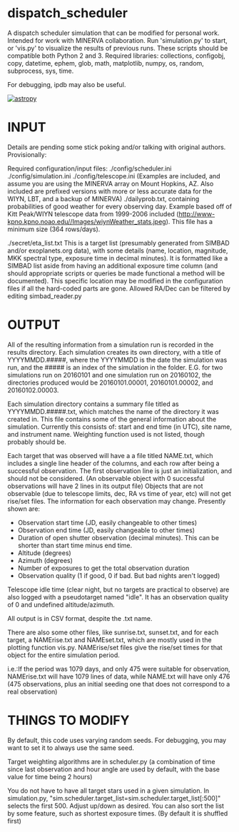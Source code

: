 # dispatch_scheduler
A dispatch scheduler simulation that can be modified for personal work. Intended for work with MINERVA collaboration. Run 'simulation.py' to start, or 'vis.py' to visualize the results of previous runs. These scripts should be compatible both Python 2 and 3. Required libraries: collections, configobj, copy, datetime, ephem, glob, math, matplotlib, numpy, os, random, subprocess, sys, time.

For debugging, ipdb may also be useful.

[![astropy](http://img.shields.io/badge/powered%20by-AstroPy-orange.svg?style=flat)](http://www.astropy.org/)


# INPUT
Details are pending some stick poking and/or talking with original authors. Provisionally:

Required configuration/input files:
./config/scheduler.ini ./config/simulation.ini ./config/telescope.ini (Examples are included, and assume you are using the MINERVA array on Mount Hopkins, AZ. Also included are prefixed versions with more or less accurate data for the WIYN, LBT, and a backup of MINERVA)
./dailyprob.txt, containing probabilities of good weather for every observing day. Example based off of Kitt Peak/WIYN telescope data from 1999-2006 included (http://www-kpno.kpno.noao.edu//Images/wiynWeather_stats.jpeg). This file has a minimum size (364 rows/days).

./secret/eta_list.txt
This is a target list (presumably generated from SIMBAD and/or exoplanets.org data), with some details (name, location, magnitude, MKK spectral type, exposure time in decimal minutes). It is formatted like a SIMBAD list aside from having an additional exposure time column (and should appropriate scripts or queries be made functional a method will be documented). This specific location may be modified in the configuration files if all the hard-coded parts are gone. Allowed RA/Dec can be filtered by editing simbad_reader.py

# OUTPUT
All of the resulting information from a simulation run is recorded in the results
directory. Each simulation creates its own directory, with a title of 
YYYYMMDD.#####, where the YYYYMMDD is the date the simulation was run, and the
\#\#\#\#\# is an index of the simulation in the folder. E.G. for two simulations 
run on 20160101 and one simulation run on 20160102, the directories produced 
would be 20160101.00001, 20160101.00002, and 20160102.00003. 

Each simulation directory contains a summary file titled as YYYYMMDD.#####.txt,
which matches the name of the directory it was created in. This file 
contains some of the general information about the simulation. Currently this consists of:
start and end time (in UTC), site name, and instrument name.
Weighting function used is not listed, though probably should be.

Each target that was observed will have a a file titled NAME.txt, which 
includes a single line header of the columns, and each row after being a successful observation. The first observation line is just an initialization, and should not be considered. (An observable object with 0 successful observations will have 2 lines in its output file)
Objects that are not observable (due to telescope limits, dec, RA vs time of year, etc) will not get rise/set files.
The information for each observation may change. Presently shown are:
* Observation start time (JD, easily changeable to other times)
* Observation end time (JD, easily changeable to other times)
* Duration of open shutter observation (decimal minutes). This can be shorter than start time minus end time.
* Altitude (degrees)
* Azimuth (degrees)
* Number of exposures to get the total observation duration
* Observation quality (1 if good, 0 if bad. But bad nights aren't logged)

Telescope idle time (clear night, but no targets are practical to observe) are also logged with a pseudotarget named "idle". It has an observation quality of 0 and undefined altitude/azimuth.

All output is in CSV format, despite the .txt name.

There are also some other files, like sunrise.txt, sunset.txt, and for each 
target, a NAMErise.txt and NAMEset.txt, which are mostly used in the plotting 
function vis.py. NAMErise/set files give the rise/set times for that object for the entire simulation period.

i.e.:If the period was 1079 days, and only 475 were suitable for observation, NAMErise.txt will have 1079 lines of data, while NAME.txt will have only 476 (475 observations, plus an initial seeding one that does not correspond to a real observation)

# THINGS TO MODIFY
By default, this code uses varying random seeds. For debugging, you may want to set it to always use the same seed.

Target weighting algorithms are in scheduler.py (a combination of time since last observation and hour angle are used by default, with the base value for time being 2 hours)

You do not have to have all target stars used in a given simulation. In simulation.py, "sim.scheduler.target_list=sim.scheduler.target_list[:500]" selects the first 500. Adjust up/down as desired. You can also sort the list by some feature, such as shortest exposure times. (By default it is shuffled first)
